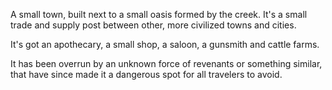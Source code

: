 A small town, built next to a small oasis formed by the creek. It's a small trade and supply post between other, more civilized towns and cities. 

It's got an apothecary, a small shop, a saloon, a gunsmith and cattle farms. 

It has been overrun by an unknown force of revenants or something similar, that have since made it a dangerous spot for all travelers to avoid.